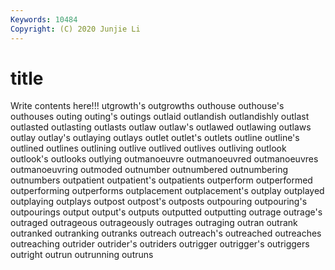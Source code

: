 ```yaml
---
Keywords: 10484
Copyright: (C) 2020 Junjie Li
---
```


# title

Write contents here!!!
utgrowth's 
outgrowths 
outhouse 
outhouse's 
outhouses 
outing 
outing's 
outings 
outlaid 
outlandish
outlandishly 
outlast 
outlasted 
outlasting 
outlasts 
outlaw 
outlaw's 
outlawed 
outlawing 
outlaws
outlay 
outlay's 
outlaying 
outlays 
outlet 
outlet's 
outlets 
outline 
outline's 
outlined
outlines 
outlining 
outlive 
outlived 
outlives 
outliving 
outlook 
outlook's 
outlooks 
outlying
outmanoeuvre 
outmanoeuvred 
outmanoeuvres 
outmanoeuvring 
outmoded 
outnumber 
outnumbered 
outnumbering 
outnumbers 
outpatient
outpatient's 
outpatients 
outperform 
outperformed 
outperforming 
outperforms 
outplacement 
outplacement's 
outplay 
outplayed
outplaying 
outplays 
outpost 
outpost's 
outposts 
outpouring 
outpouring's 
outpourings 
output 
output's
outputs 
outputted 
outputting 
outrage 
outrage's 
outraged 
outrageous 
outrageously 
outrages 
outraging
outran 
outrank 
outranked 
outranking 
outranks 
outreach 
outreach's 
outreached 
outreaches 
outreaching
outrider 
outrider's 
outriders 
outrigger 
outrigger's 
outriggers 
outright 
outrun 
outrunning 
outruns
